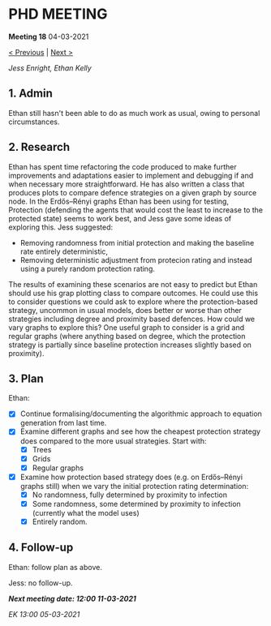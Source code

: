 # PHD MEETING

__Meeting 18__
04-03-2021

[< Previous](02-21/17_25-02-21.md) | [Next >](03-21/19_11-03-21.md)

_Jess Enright,_
_Ethan Kelly_


## 1. Admin

Ethan still hasn't been able to do as much work as usual, owing to personal circumstances.


## 2. Research

Ethan has spent time refactoring the code produced to make further improvements and adaptations easier to implement and debugging if and when necessary more straightforward. He has also written a class that produces plots to compare defence strategies on a given graph by source node. In the Erdős–Rényi graphs Ethan has been using for testing, Protection (defending the agents that would cost the least to increase to the protected state) seems to work best, and Jess gave some ideas of exploring this. Jess suggested:
* Removing randomness from initial protection and making the baseline rate entirely deterministic,
* Removing deterministic adjustment from protecion rating and instead using a purely random protection rating.

The results of examining these scenarios are not easy to predict but Ethan should use his grap plotting class to compare outcomes. He could use this to consider questions we could ask to explore where the protection-based strategy, uncommon in usual models, does better or worse than other strategies including degree and proximity based defences. How could we vary graphs to explore this? One useful graph to consider is a grid and regular graphs (where anything based on degree, which the protection strategy is partially since baseline protection increases slightly based on proximity).

## 3. Plan
Ethan: 
* [x] Continue formalising/documenting the algorithmic approach to equation generation from last time.
* [x] Examine different graphs and see how the cheapest protection strategy does compared to the more usual strategies. Start with:
    * [x] Trees
    * [x] Grids
    * [x] Regular graphs
* [x] Examine how protection based strategy does (e.g. on Erdős–Rényi graphs still) when we vary the initial protection rating determination:
    * [x] No randomness, fully determined by proximity to infection
    * [x] Some randomness, some determined by proximity to infection (currently what the model uses)
    * [x] Entirely random.

## 4. Follow-up

Ethan: follow plan as above.

Jess: no follow-up.

**_Next meeting date: 12:00 11-03-2021_**



_EK 13:00 05-03-2021_
